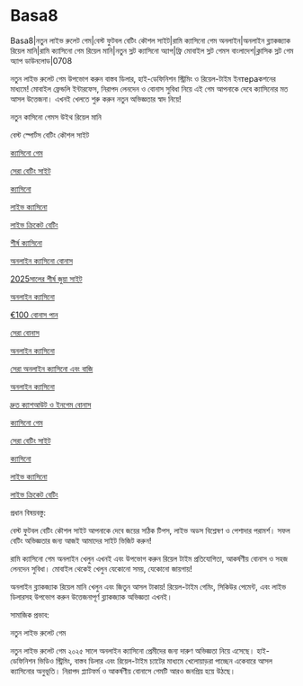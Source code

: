 # Basa8
Basa8|নতুন লাইভ রুলেট গেম|বেস্ট ফুটবল বেটিং কৌশল সাইট|রামি ক্যাসিনো গেম অনলাইন|অনলাইন ব্ল্যাকজ্যাক রিয়েল মানি|রামি ক্যাসিনো গেম রিয়েল মানি|নতুন স্লট ক্যাসিনো অ্যাপ|ফ্রি মোবাইল স্লট গেমস বাংলাদেশ|ক্লাসিক স্লট গেম অ্যাপ ডাউনলোড|0708

নতুন লাইভ রুলেট গেম উপভোগ করুন বাস্তব ডিলার, হাই-ডেফিনিশন স্ট্রিমিং ও রিয়েল-টাইম ইনтераকশনের মাধ্যমে! মোবাইল ফ্রেন্ডলি ইন্টারফেস, নিরাপদ লেনদেন ও বোনাস সুবিধা নিয়ে এই গেম আপনাকে দেবে ক্যাসিনোর মত আসল উত্তেজনা। এখনই খেলতে শুরু করুন নতুন অভিজ্ঞতার স্বাদ নিয়ে!

নতুন কাসিনো গেমস উইথ রিয়েল মানি

বেস্ট স্পোর্টস বেটিং কৌশল সাইট

<a href="https://basa8pc.com/">ক্যাসিনো গেম</a>

<a href="https://basa8pc.net/">সেরা বেটিং সাইট</a>

<a href="https://basa8live.com/">ক্যাসিনো</a>

<a href="https://basa8live.net/">লাইভ ক্যাসিনো</a>

<a href="https://basa8uk.com/">লাইভ ক্রিকেট বেটিং</a>

<a href="https://basa8wap.net/">শীর্ষ ক্যাসিনো</a>

<a href="https://basa8wap.com/">অনলাইন ক্যাসিনো বোনাস</a>

<a href="https://basa8now.com/">2025সালের শীর্ষ জুয়া সাইট</a>

<a href="https://basa8now.net/">অনলাইন ক্যাসিনো </a>

<a href="https://basa8pro.com/">€100 বোনাস পান</a>

<a href="https://basa8uk.net/">সেরা বোনাস</a>

<a href="https://basa8hub.com/">অনলাইন ক্যাসিনো</a>

<a href="https://basa8hub.net/">সেরা অনলাইন ক্যাসিনো এবং বাজি</a>

<a href="https://basa8sx.com/">অনলাইন ক্যাসিনো</a>

<a href="https://basa8sx.net/">দ্রুত ক্যাশআউট ও ইনগেম বোনাস</a>

<a href="https://basa8pc.com/">ক্যাসিনো গেম</a>

<a href="https://basa8pc.net/">সেরা বেটিং সাইট</a>

<a href="https://basa8live.com/">ক্যাসিনো</a>

<a href="https://basa8live.net/">লাইভ ক্যাসিনো</a>

<a href="https://basa8uk.com/">লাইভ ক্রিকেট বেটিং</a>

প্রধান বিষয়বস্তু:

বেস্ট ফুটবল বেটিং কৌশল সাইট আপনাকে দেবে জয়ের সঠিক টিপস, লাইভ অডস বিশ্লেষণ ও পেশাদার পরামর্শ। সফল বেটিং অভিজ্ঞতার জন্য আজই আমাদের সাইট ভিজিট করুন!

রামি ক্যাসিনো গেম অনলাইন খেলুন এখনই এবং উপভোগ করুন রিয়েল টাইম প্রতিযোগিতা, আকর্ষণীয় বোনাস ও সহজ লেনদেন সুবিধা। মোবাইল থেকেই খেলুন যেকোনো সময়, যেকোনো জায়গায়!

অনলাইন ব্ল্যাকজ্যাক রিয়েল মানি খেলুন এবং জিতুন আসল টাকায়! রিয়েল-টাইম গেমিং, সিকিউর পেমেন্ট, এবং লাইভ ডিলারসহ উপভোগ করুন উত্তেজনাপূর্ণ ব্ল্যাকজ্যাক অভিজ্ঞতা এখনই।

সামাজিক প্রভাব:

নতুন লাইভ রুলেট গেম

নতুন লাইভ রুলেট গেম ২০২৫ সালে অনলাইন ক্যাসিনো প্রেমীদের জন্য দারুণ অভিজ্ঞতা নিয়ে এসেছে। হাই-ডেফিনিশন ভিডিও স্ট্রিমিং, বাস্তব ডিলার এবং রিয়েল-টাইম চ্যাটের মাধ্যমে খেলোয়াড়রা পাচ্ছেন একেবারে আসল ক্যাসিনোর অনুভূতি। নিরাপদ প্ল্যাটফর্ম ও আকর্ষণীয় বোনাসে গেমটি আরও জনপ্রিয় হয়ে উঠছে।

